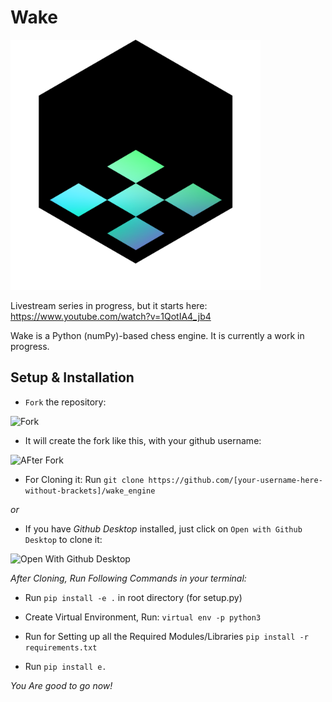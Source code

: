 # Wake


<img src='Wake.png' width=400></img>

Livestream series in progress, but it starts here: https://www.youtube.com/watch?v=1QotIA4_jb4

Wake is a Python (numPy)-based chess engine.  It is currently a work in progress.

## Setup & Installation

* `Fork` the repository:

![Fork](https://i.pinimg.com/originals/b3/d0/fe/b3d0fea30a5c39a9f850b6a45b6a48c2.png)

* It will create the fork like this, with your github username: 

![AFter Fork](https://i.pinimg.com/originals/ac/9d/70/ac9d7093722b89d68d346b9b63efc6be.png)


* For Cloning it: Run `git clone https://github.com/[your-username-here-without-brackets]/wake_engine` 

*or* 

* If you have *Github Desktop* installed, just click on `Open with Github Desktop` to clone it:

![Open With Github Desktop](https://i.pinimg.com/originals/59/d8/67/59d867c2b3bec8bd9c6d3dcb05a0e8f8.png)

*After Cloning, Run Following Commands in your terminal:*


* Run `pip install -e .` in root directory (for setup.py)

* Create Virtual Environment, Run: `virtual env -p python3`

* Run for Setting up all the Required Modules/Libraries `pip install -r requirements.txt`

* Run `pip install e.`

*You Are good to go now!*
